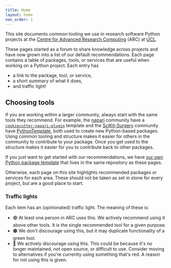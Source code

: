 ```yaml
---
title: Home
layout: home
nav_order: 1
---
```


This site documents common tooling we use in research software Python projects
at the [Centre for Advanced Research Computing](https://www.ucl.ac.uk/arc/)
(ARC) at [UCL](https://www.ucl.ac.uk).

These pages started as a forum to share knowledge across projects and have now
grown into a list of our default recommendations. Each page contains a table of
packages, tools, or services that are useful when working on a Python project.
Each entry has

- a link to the package, tool, or service,
- a short summary of what it does,
- and traffic light!

## Choosing tools

If you are working within a larger community, always start with the same tools
they recommend. For example, the [napari](https://napari.org/) community have a
[`cookiecutter-napari-plugin`](https://github.com/napari/cookiecutter-napari-plugin)
template and the
[SciKit-Surgery](https://scikit-surgery.github.io/scikit-surgery/) community
have [PythonTemplate](https://github.com/SciKit-Surgery/PythonTemplate), both
used to create new Python-based packages. Using common tooling and structure
makes it easier for others in the community to contribute to your package. Once
_you_ get used to the structure makes it easier for you to contribute back to
other packages.

If you just want to get started with our recommendations, we have
[our own Python package template](https://github.com/UCL-ARC/python-tooling#using-this-template)
that lives in the same repository as these pages.

Otherwise, each page on this site highlights recommended packages or services
for each area. These should not be taken as set in stone for every project, but
are a good place to start.

### Traffic lights

Each item has an (opinionated) traffic light. The meaning of these is:

- 🟢 At least one person in ARC uses this. We actively recommend using it above
  other tools. It is the single recommended tool for a given purpose.
- 🟠 We don't discourage using this, but it may duplicate functionality of a
  green tool.
- 🔴 We actively discourage using this. This could be because it's no longer
  maintained, not open source, or difficult to use. Consider moving to
  alternatives if you're currently using something that's red. A reason for not
  using this is given.
